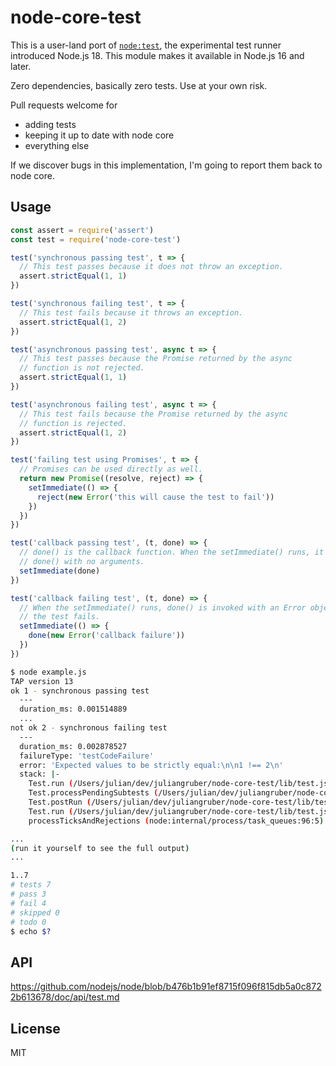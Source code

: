 # node-core-test

This is a user-land port of [`node:test`](https://github.com/nodejs/node/blob/b476b1b91ef8715f096f815db5a0c8722b613678/doc/api/test.md),
the experimental test runner introduced Node.js 18. This module makes it
available in Node.js 16 and later.

Zero dependencies, basically zero tests. Use at your own risk.

Pull requests welcome for
- adding tests
- keeping it up to date with node core
- everything else

If we discover bugs in this implementation, I'm going to report them back to
node core.

## Usage

```js
const assert = require('assert')
const test = require('node-core-test')

test('synchronous passing test', t => {
  // This test passes because it does not throw an exception.
  assert.strictEqual(1, 1)
})

test('synchronous failing test', t => {
  // This test fails because it throws an exception.
  assert.strictEqual(1, 2)
})

test('asynchronous passing test', async t => {
  // This test passes because the Promise returned by the async
  // function is not rejected.
  assert.strictEqual(1, 1)
})

test('asynchronous failing test', async t => {
  // This test fails because the Promise returned by the async
  // function is rejected.
  assert.strictEqual(1, 2)
})

test('failing test using Promises', t => {
  // Promises can be used directly as well.
  return new Promise((resolve, reject) => {
    setImmediate(() => {
      reject(new Error('this will cause the test to fail'))
    })
  })
})

test('callback passing test', (t, done) => {
  // done() is the callback function. When the setImmediate() runs, it invokes
  // done() with no arguments.
  setImmediate(done)
})

test('callback failing test', (t, done) => {
  // When the setImmediate() runs, done() is invoked with an Error object and
  // the test fails.
  setImmediate(() => {
    done(new Error('callback failure'))
  })
})
```

```bash
$ node example.js
TAP version 13
ok 1 - synchronous passing test
  ---
  duration_ms: 0.001514889
  ...
not ok 2 - synchronous failing test
  ---
  duration_ms: 0.002878527
  failureType: 'testCodeFailure'
  error: 'Expected values to be strictly equal:\n\n1 !== 2\n'
  stack: |-
    Test.run (/Users/julian/dev/juliangruber/node-core-test/lib/test.js:347:17)
    Test.processPendingSubtests (/Users/julian/dev/juliangruber/node-core-test/lib/test.js:153:27)
    Test.postRun (/Users/julian/dev/juliangruber/node-core-test/lib/test.js:390:19)
    Test.run (/Users/julian/dev/juliangruber/node-core-test/lib/test.js:352:10)
    processTicksAndRejections (node:internal/process/task_queues:96:5)

...
(run it yourself to see the full output)
...

1..7
# tests 7
# pass 3
# fail 4
# skipped 0
# todo 0
$ echo $?
```

## API

https://github.com/nodejs/node/blob/b476b1b91ef8715f096f815db5a0c8722b613678/doc/api/test.md

## License

MIT

